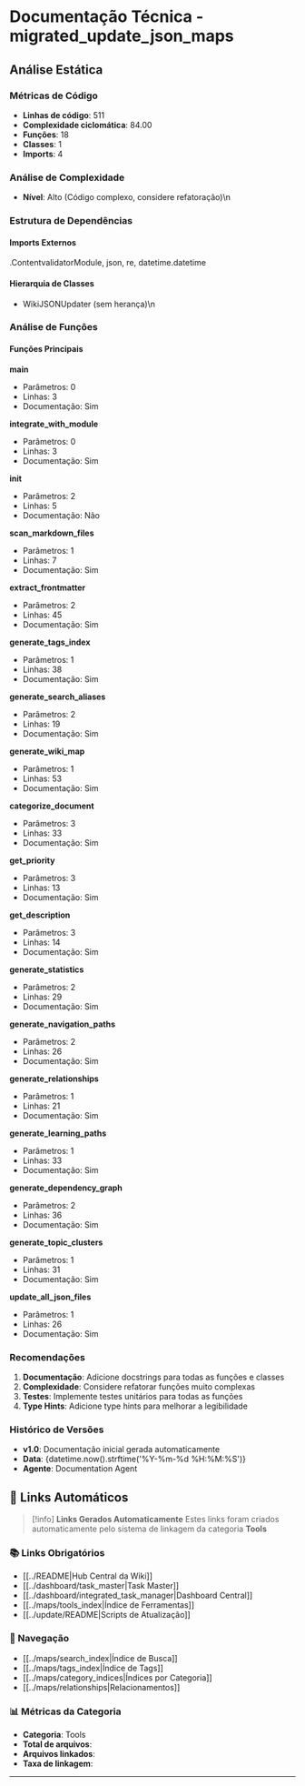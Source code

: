 # Documentação Técnica - migrated_update_json_maps

## Análise Estática

### Métricas de Código
- **Linhas de código**: 511
- **Complexidade ciclomática**: 84.00
- **Funções**: 18
- **Classes**: 1
- **Imports**: 4

### Análise de Complexidade
- **Nível**: Alto (Código complexo, considere refatoração)\n
### Estrutura de Dependências

#### Imports Externos
.ContentvalidatorModule, json, re, datetime.datetime

#### Hierarquia de Classes
- WikiJSONUpdater (sem herança)\n
### Análise de Funções

#### Funções Principais
**main**
- Parâmetros: 0
- Linhas: 3
- Documentação: Sim

**integrate_with_module**
- Parâmetros: 0
- Linhas: 3
- Documentação: Sim

**__init__**
- Parâmetros: 2
- Linhas: 5
- Documentação: Não

**scan_markdown_files**
- Parâmetros: 1
- Linhas: 7
- Documentação: Sim

**extract_frontmatter**
- Parâmetros: 2
- Linhas: 45
- Documentação: Sim

**generate_tags_index**
- Parâmetros: 1
- Linhas: 38
- Documentação: Sim

**generate_search_aliases**
- Parâmetros: 2
- Linhas: 19
- Documentação: Sim

**generate_wiki_map**
- Parâmetros: 1
- Linhas: 53
- Documentação: Sim

**categorize_document**
- Parâmetros: 3
- Linhas: 33
- Documentação: Sim

**get_priority**
- Parâmetros: 3
- Linhas: 13
- Documentação: Sim

**get_description**
- Parâmetros: 3
- Linhas: 14
- Documentação: Sim

**generate_statistics**
- Parâmetros: 2
- Linhas: 29
- Documentação: Sim

**generate_navigation_paths**
- Parâmetros: 2
- Linhas: 26
- Documentação: Sim

**generate_relationships**
- Parâmetros: 1
- Linhas: 21
- Documentação: Sim

**generate_learning_paths**
- Parâmetros: 1
- Linhas: 33
- Documentação: Sim

**generate_dependency_graph**
- Parâmetros: 2
- Linhas: 36
- Documentação: Sim

**generate_topic_clusters**
- Parâmetros: 1
- Linhas: 31
- Documentação: Sim

**update_all_json_files**
- Parâmetros: 1
- Linhas: 26
- Documentação: Sim

### Recomendações

1. **Documentação**: Adicione docstrings para todas as funções e classes
2. **Complexidade**: Considere refatorar funções muito complexas
3. **Testes**: Implemente testes unitários para todas as funções
4. **Type Hints**: Adicione type hints para melhorar a legibilidade

### Histórico de Versões

- **v1.0**: Documentação inicial gerada automaticamente
- **Data**: {datetime.now().strftime('%Y-%m-%d %H:%M:%S')}
- **Agente**: Documentation Agent


## 🔗 **Links Automáticos**

> [!info] **Links Gerados Automaticamente**
> Estes links foram criados automaticamente pelo sistema de linkagem da categoria **Tools**

### **📚 Links Obrigatórios**
- [[../README|Hub Central da Wiki]]
- [[../dashboard/task_master|Task Master]]
- [[../dashboard/integrated_task_manager|Dashboard Central]]
- [[../maps/tools_index|Índice de Ferramentas]]
- [[../update/README|Scripts de Atualização]]

### **🧭 Navegação**
- [[../maps/search_index|Índice de Busca]]
- [[../maps/tags_index|Índice de Tags]]
- [[../maps/category_indices|Índices por Categoria]]
- [[../maps/relationships|Relacionamentos]]

### **📊 Métricas da Categoria**
- **Categoria**: Tools
- **Total de arquivos**: <!-- Contador automático -->
- **Arquivos linkados**: <!-- Contador automático -->
- **Taxa de linkagem**: <!-- Percentual automático -->

---

